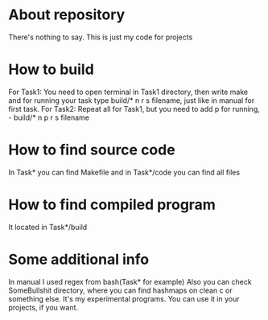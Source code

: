 # About repository
There's nothing to say. This is just my code for projects
# How to build
For Task1:
You need to open terminal in Task1 directory, then write make and for running your task type build/* n r s filename, just like in manual for first task.
For Task2: 
Repeat all for Task1, but you need to add p for running, - build/* n p r s filename
# How to find source code 
In Task* you can find Makefile and in Task*/code you can find all files
# How to find compiled program 
It located in Task*/build
# Some additional info
In manual I used regex from bash(Task* for example)
Also you can check SomeBullshit directory, where you can find hashmaps on clean c or something else. It's my experimental programs. You can use it in your projects, if you want. 
